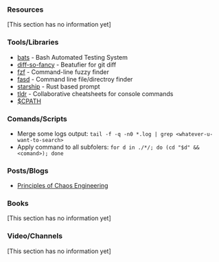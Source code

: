 ### Resources
[This section has no information yet]

### Tools/Libraries
- [bats](https://github.com/sstephenson/bats) - Bash Automated Testing System
- [diff-so-fancy](https://github.com/so-fancy/diff-so-fancy) - Beatufier for git diff
- [fzf](https://github.com/junegunn/fzf) - Command-line fuzzy finder
- [fasd](https://github.com/clvv/fasd) - Command line file/directroy finder
- [starship](https://github.com/starship/starship) - Rust based prompt
- [tldr](https://github.com/tldr-pages/tldr) - Collaborative cheatsheets for console commands
- [$CPATH](https://linux.101hacks.com/cd-command/cdpath/)

### Comands/Scripts
- Merge some logs output: `tail -f -q -n0 *.log | grep <whatever-u-want-to-search>`
- Apply command to all subfolers:  `for d in ./*/; do (cd "$d" && <comand>); done`

### Posts/Blogs
- [Principles of Chaos Engineering](https://principlesofchaos.org/)

### Books
[This section has no information yet]

### Video/Channels
[This section has no information yet]
